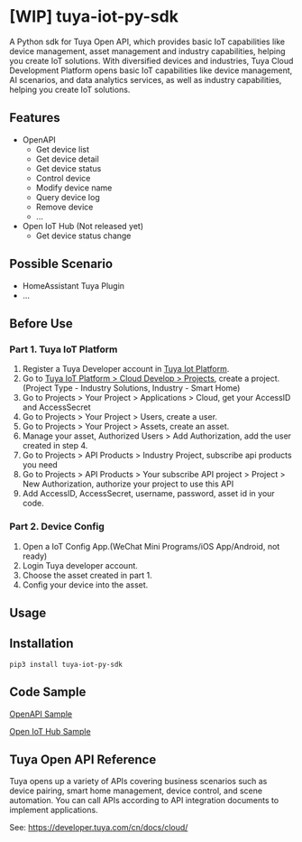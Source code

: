

# [WIP] tuya-iot-py-sdk

A Python sdk for Tuya Open API, which provides basic IoT capabilities like device management, asset management and industry capabilities, helping you create IoT solutions. With diversified devices and industries, Tuya Cloud Development Platform opens basic IoT capabilities like device management, AI scenarios, and data analytics services, as well as industry capabilities, helping you create IoT solutions.

<!-- ## Preview -->

<!-- 
[![Watch the video](https://img.youtube.com/vi/izV4b-ZQSds/maxresdefault.jpg)](https://youtu.be/izV4b-ZQSds)
 -->


## Features
- OpenAPI
  - Get device list
  - Get device detail
  - Get device status
  - Control device
  - Modify device name
  - Query device log
  - Remove device
  - ...
- Open IoT Hub (Not released yet)
  - Get device status change

## Possible Scenario

- HomeAssistant Tuya Plugin
- ...

## Before Use

### Part 1. Tuya IoT Platform

1. Register a Tuya Developer account in [Tuya Iot Platform](https://iot.tuya.com/).
2. Go to [Tuya IoT Platform > Cloud Develop > Projects](https://iot.tuya.com/cloud/), create a project. (Project Type - Industry Solutions, Industry - Smart Home)
3. Go to Projects > Your Project > Applications > Cloud, get your AccessID and AccessSecret
4. Go to Projects > Your Project > Users, create a user.
5. Go to Projects > Your Project > Assets, create an asset.
6. Manage your asset, Authorized Users > Add Authorization, add the user created in step 4.
7. Go to Projects > API Products > Industry Project, subscribe api products you need
8. Go to Projects > API Products > Your subscribe API project > Project > New Authorization, authorize your project to use this API
9. Add AccessID, AccessSecret, username, password, asset id in your code.

<!-- Steps Video -->

<!--
 - [Make a developer account on Tuya's site](https://iot.tuya.com/)
 - Once signed in, click on "Cloud" which on the left(or go to https://iot.tuya.com/cloud/)
 - Create a project
 - Click on your new project, you should see a screen similar to this![The project page](https://images.tuyacn.com/smart/developer/93ceaec6-8a9b-453a-a6a5-a9d8625aa955.png)
 - Note your Access ID and Access Secret
 - Click "Link Devices" in the left sidebar, then select the way you want to linked devices. For example, "Link devices by App Account", follow instructions on the site to add your Tuya app account and connected devices.
 - Click "API Groups" in the left sidebar, then apply api group as needed by your usage. For example, "Device Management".
-->

### Part 2. Device Config

1. Open a IoT Config App.(WeChat Mini Programs/iOS App/Android, not ready)
2. Login Tuya developer account.
3. Choose the asset created in part 1.
4. Config your device into the asset.

<!-- Steps Video -->

## Usage

## Installation

`pip3 install tuya-iot-py-sdk`

## Code Sample

[OpenAPI Sample](./example/api.py)

[Open IoT Hub Sample](./example/mq.py)

## Tuya Open API Reference

Tuya opens up a variety of APIs covering business scenarios such as device pairing, smart home management, device control, and scene automation. You can call APIs according to API integration documents to implement applications.

See: https://developer.tuya.com/cn/docs/cloud/
<!-- [Documentation > Cloud Development > API Reference](https://developer.tuya.com/docs/iot/open-api/api-reference/api-reference) -->
